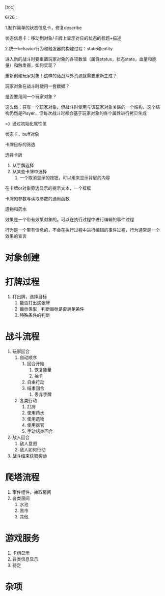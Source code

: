 [toc]

6/26：

1.制作简单的状态信息卡，修复describe

状态信息卡：移动到对象/卡牌上显示对应的状态的标题+描述

2.统一behavior行为和触发器的构建过程：state和entity



进入新的战斗时要重置玩家对象的各项数值（属性status，状态state，血量和能量）和触发器，如何实现？

重新创建玩家对象！这样的话战斗外资源就需要重新生成？

玩家对象在战斗时使用一套数据？

是否要用同一个玩家对象？

这么做：只有一个玩家对象，但战斗时使用与该玩家对象关联的一个结构，这个结构仍然是Player，但每次战斗时都会基于玩家对象的各个属性进行拷贝生成

=》通过初始化属性值



状态卡，buff对象

卡牌目标的筛选

选择卡牌

1. 从手牌选择
2. 从某些卡牌中选择
    1. 一个取消显示的按钮，可以用来显示背层的内容

在卡牌or对象旁边显示的提示文本，一个框框

卡牌的参数与读取参数的通用函数

遗物和药水



效果是一个带有效果对象的，可以在执行过程中进行编辑的事件过程

行为是一个带有信息的，不会在执行过程中进行编辑的事件过程，行为通常是一个效果的宣言

# 对象创建

# 打牌过程

1. 打出牌，选择目标
    1. 能否打出这张牌
    2. 目标类型，判断目标是否满足条件
    3. 特殊条件的判断

# 战斗流程

1. 玩家回合
    1. 自动顺序
        1. 回合开始
            1. 恢复能量
            2. 抽卡
        2. 自由行动
        3. 结束回合
            1. 丢弃手牌
    2. 各类行动
        1. 打牌
        2. 使用药水
        3. 使用遗物
        4. 使用器官
        5. 手动结束回合
2. 敌人回合
    1. 敌人意图
    2. 敌人如何行动
3. 战斗结束获取奖励

# 爬塔流程

1. 事件组件，抽取房间
2. 各类房间
    1. 水池
    2. 黑市
    3. 其他

# 游戏服务

1. 卡组显示
2. 各类信息显示
3. 待定

# 杂项



